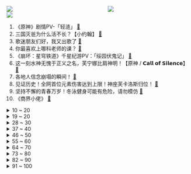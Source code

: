 <div >
	<a style="float:left;width:55%;" href = "https://github.com/anuraghazra/github-readme-stats">
	 <img src = "https://github-readme-stats.vercel.app/api?username=iuuuuuaena&theme=buefy&show_icons=true"/>
	</a>
	<a  style="float:right;width:45%" href = "https://github.com/anuraghazra/github-readme-stats">
	 <img  src="https://github-readme-stats.vercel.app/api/top-langs/?username=anuraghazra&layout=compact"/>
	</a>
	</div>

[![](https://img.shields.io/badge/jxd-@jxdgogogo.xyz-yellowgreen.svg)](https://www.jxdgogogo.xyz)<br>
1. 《原神》剧情PV-「轻涟」 [:link:](//www.bilibili.com/video/BV1Jg4y197YW) <br>
2. 三国灭爸为什么活不长？【小约翰】 [:link:](//www.bilibili.com/video/BV16a4y1Q7by) <br>
3. 歌迷朋友们好，我又出歌了 [:link:](//www.bilibili.com/video/BV1z94y1V7PE) <br>
4. 你最喜欢上哪科老师的课？ [:link:](//www.bilibili.com/video/BV1mM411S7SD) <br>
5. 《崩坏：星穹铁道》千星纪游PV：「绥园伏鬼记」 [:link:](//www.bilibili.com/video/BV1Xw411K7Mg) <br>
6. 这一刻水神无愧于正义之名，芙宁娜比肩神明！【原神 / 𝗖𝗮𝗹𝗹 𝗼𝗳 𝗦𝗶𝗹𝗲𝗻𝗰𝗲】 [:link:](//www.bilibili.com/video/BV14u4y187Rg) <br>
7. 各地人信念崩塌的瞬间！ [:link:](//www.bilibili.com/video/BV1ba4y1Q7pV) <br>
8. 见证历史！全网首位元素伤害达到上限！神座芙卡洛斯归位！ [:link:](//www.bilibili.com/video/BV1Qg4y1X7o6) <br>
9. 坚持不懈的青春万岁！冬泳健身可能有危险，请勿模仿 [:link:](//www.bilibili.com/video/BV1HG411Q77f) <br>
10. 《商界小佬》 [:link:](//www.bilibili.com/video/BV1TQ4y18723) <br>
<details>
<summary>10 ~ 20</summary>

11. aespa《Drama》MV [:link:](//www.bilibili.com/video/BV1Se411X7d4) <br>
12. 《完蛋！我被逆天舍友包围了！》先导PV [:link:](//www.bilibili.com/video/BV1sj411h7Da) <br>
13. 这是个音乐游戏！！2023版 [:link:](//www.bilibili.com/video/BV1ze411X7MN) <br>
14. 厕所也能成网红店？想你的风吹到了厕所 [:link:](//www.bilibili.com/video/BV1AC4y1U7Ay) <br>
15. 网友：是谁教消防这么拍宣传片的？ [:link:](//www.bilibili.com/video/BV1yc411R7EF) <br>
16. 探秘中国人开的豪华枪店！全是稀有顶级武器！国产武器一大堆！ [:link:](//www.bilibili.com/video/BV1iz4y1P73Q) <br>
17. 能给人急死 [:link:](//www.bilibili.com/video/BV1nj411a7Cz) <br>
18. 小潮小傲去西安！西北美食吃翻天！ [:link:](//www.bilibili.com/video/BV1MN4y1D7JQ) <br>
19. 今天给燕子上一课！ [:link:](//www.bilibili.com/video/BV1yg4y1X71R) <br>
</details>
<details>
<summary>19 ~ 20</summary>

20. 老一辈艺术家的从容与淡定～让你们看看正规军的青海摇！张诗尧青海摇原版 [:link:](//www.bilibili.com/video/BV19w411K7yQ) <br>
21. 冬季限定装备-冰溜子上线！ [:link:](//www.bilibili.com/video/BV1d84y1Q7m7) <br>
22. 醉里挑灯看剑，梦回吹角连营#辛弃疾 [:link:](//www.bilibili.com/video/BV1pc411R7Yt) <br>
23. 合租室友有点神经衰弱 [:link:](//www.bilibili.com/video/BV1184y1Q759) <br>
24. “ 我不是猎人 也不是猎物 ” [:link:](//www.bilibili.com/video/BV1R94y137TL) <br>
25. 昨天下了一天雪，今天铲冰溜子 [:link:](//www.bilibili.com/video/BV1Xu4y1P73a) <br>
26. 猝死前会有哪些征兆？哪些习惯会增加猝死概率？ [:link:](//www.bilibili.com/video/BV1EG411Q7Cb) <br>
27. 你好，可以去你家给你做饭吗？第十九顿饭-第十四家-活力男高中生 [:link:](//www.bilibili.com/video/BV1Dw411K7hg) <br>
28. 解放碑旁的反转世界 [:link:](//www.bilibili.com/video/BV1FN4y1D7kU) <br>
</details>
<details>
<summary>28 ~ 30</summary>

29. 惊呆宠物医生，一只自己会看病的流浪狗 [:link:](//www.bilibili.com/video/BV1PH4y1B7wf) <br>
30. 千古佳话？政治谎言？尧舜禅让心甘情愿？《史记》原文全解读【故事】02 [:link:](//www.bilibili.com/video/BV1cN4y1D7Bw) <br>
31. 给米哈游氪金100W元后，这是他的原神账号变化 [:link:](//www.bilibili.com/video/BV1hc41197hh) <br>
32. 教练：馆长我帮你顶住了我这个年龄不该有的压力 [:link:](//www.bilibili.com/video/BV12j411h7Mk) <br>
33. 《原神》剧情PV-「水神之舞」 [:link:](//www.bilibili.com/video/BV1Pw411x7sY) <br>
34. 还有哪个舍友不听话 [:link:](//www.bilibili.com/video/BV1kg4y197pN) <br>
35. 巧克力味的东西真的是能让有幸福感！只要1分钟就能搞定的爆浆巧克力蛋糕，热乎乎的我太幸福了~~~ [:link:](//www.bilibili.com/video/BV1bQ4y1n7qp) <br>
36. “凡人之躯又如何？在王座上独守500年，无愧于水神之名！” [:link:](//www.bilibili.com/video/BV1v94y1V7r1) <br>
37. 【中文版翻唱】「轻涟」（芙宁娜传说任务《水的女儿》） [:link:](//www.bilibili.com/video/BV1gw411T7xH) <br>
</details>
<details>
<summary>37 ~ 40</summary>

38. UP主耗时半年多，为你讲述英国是如何从一个边缘岛国崛起为世界霸主，再到最后退缩回不列颠，这跌宕起伏的千年英国史。 [:link:](//www.bilibili.com/video/BV1TQ4y1n7kK) <br>
39. 全球最贵咖啡 VS 最便宜咖啡！24K纯金咖啡！到底什么味道？ [:link:](//www.bilibili.com/video/BV1Zg4y1R7Lj) <br>
40. 突然降温咋画捏? [:link:](//www.bilibili.com/video/BV1EN4y1D7ef) <br>
41. 《甄嬛传》之 甄嬛的一生 (上) [:link:](//www.bilibili.com/video/BV16j411h7bN) <br>
42. 排骨的神仙吃法，每一口都是妈妈的味道~ [:link:](//www.bilibili.com/video/BV1wC4y1n74T) <br>
43. 【明日方舟：终末地】首曝《终末地》玩法！这玩法确实新鲜   |魔法Zc目录 明日方舟：终末地 [:link:](//www.bilibili.com/video/BV1aj411h7fN) <br>
44. 接力挑战？ [:link:](//www.bilibili.com/video/BV1VN4y1D7wG) <br>
45. 这所学校，居然给学校里的猫，做了战斗力排行榜！ [:link:](//www.bilibili.com/video/BV1JH4y1B7SW) <br>
46. 《芙宁娜不休的独舞》——五百年后的芙宁娜，终于自由了 [:link:](//www.bilibili.com/video/BV1eM411S7tD) <br>
</details>
<details>
<summary>46 ~ 50</summary>

47. BLG决战JDG胜率只给2%？管泽元预测两极反转！【老炮儿联盟】 [:link:](//www.bilibili.com/video/BV1hG41197U3) <br>
48. 去漫展就是为了这一刻… [:link:](//www.bilibili.com/video/BV1kg4y1X7kH) <br>
49. 【vlog】小缸team真是好，上班就往海边跑 [:link:](//www.bilibili.com/video/BV16c411R7zy) <br>
50. 【原神】夏洛蒂的普通攻击也太好玩了~ [:link:](//www.bilibili.com/video/BV12Q4y1n7u6) <br>
51. 这些衣服…都是谁在穿啊？ [:link:](//www.bilibili.com/video/BV1a94y1V7iN) <br>
52. 在吗？读个评论？ [:link:](//www.bilibili.com/video/BV19g4y1X7h4) <br>
53. 如果不是我的推荐，你可能永远不会知道这部电影，有些人活着真难 [:link:](//www.bilibili.com/video/BV1q94y137bk) <br>
54. 【巨人完结献礼｜全剧情𝐌𝐀𝐃】致敬我们十年的青春！ [:link:](//www.bilibili.com/video/BV1mg4y1X7kL) <br>
55. 轻舟已过 万重山 [:link:](//www.bilibili.com/video/BV1xH4y1B7YX) <br>
</details>
<details>
<summary>55 ~ 60</summary>

56. 这让人怎么下嘴啊？ [:link:](//www.bilibili.com/video/BV1Hj411h7St) <br>
57. 挑战城市暴走15公里到绵羊料理家!!!【第四期】 [:link:](//www.bilibili.com/video/BV1Dj411h7bA) <br>
58. 如果我说这是扣肉界的天花板，应该没什么人反驳吧！ [:link:](//www.bilibili.com/video/BV1se411D7Ga) <br>
59. 【手残联萌】9周年特别节目 [:link:](//www.bilibili.com/video/BV1aM411S7xX) <br>
60. “何为「罪人舞步旋」？就是在面对死亡时，也会优雅地从容地跳完最后一支舞。 [:link:](//www.bilibili.com/video/BV1Pu4y1N7G2) <br>
61. 《赛文奥特曼》剧情解析：真假赛文之战，就算是奥特战士也要面对另一个自己 [:link:](//www.bilibili.com/video/BV1kN411g7d6) <br>
62. 敌人是重生者，但我运气实在是太好了 [:link:](//www.bilibili.com/video/BV1b94y1V7TR) <br>
63. 明日方舟狼人杀3 【HongYatta的明日方舟】 [:link:](//www.bilibili.com/video/BV1Su4y1P71t) <br>
64. 【原神】4.2版本更新：最炫民族枫 [:link:](//www.bilibili.com/video/BV1cC4y1n7fi) <br>
</details>
<details>
<summary>64 ~ 70</summary>

65. 其实国企工作挺好找的 [:link:](//www.bilibili.com/video/BV1iN4y1D7Jk) <br>
66. 带你沉浸式体验消防“Tank” [:link:](//www.bilibili.com/video/BV1Dw411s7tn) <br>
67. 【动捕演员过家家】超级间谍的千面伪装 [:link:](//www.bilibili.com/video/BV1ZQ4y18715) <br>
68. 那些被阉割过的名言：这何止是误解！简直是反向理解！ [:link:](//www.bilibili.com/video/BV1mc411R71D) <br>
69. 【原神】为什么说夏洛蒂是神！法器角色还能歪脖子？ [:link:](//www.bilibili.com/video/BV1hc411R7aX) <br>
70. 怪不得韩国没探店博主 [:link:](//www.bilibili.com/video/BV1aC4y177Wy) <br>
71. 【原神一条龙全收集】枫丹4.2(成就数207/神瞳66/金属盒60)莫尔泰区+伊黎耶林区/宝箱/藏宝图/谜镜/幽林枝/水之印/探索度/原神4.2 [:link:](//www.bilibili.com/video/BV1ww411x7rm) <br>
72. 暗恋这件事 从古至今的难题 [:link:](//www.bilibili.com/video/BV1ZC4y1m7tJ) <br>
73. 乡村真人版海贼王（7） [:link:](//www.bilibili.com/video/BV1du4y1P7m3) <br>
</details>
<details>
<summary>73 ~ 80</summary>

74. 高能即将来袭，无缝衔接第二季，一口气重温《甜蜜家园》第一季 [:link:](//www.bilibili.com/video/BV1L84y1Q7qQ) <br>
75. 【Stray Kids】 "樂 (LALALALA)" M/V [:link:](//www.bilibili.com/video/BV13N411g7Nx) <br>
76. 5800买一条100多斤的翻车鱼，切开后大翻车 [:link:](//www.bilibili.com/video/BV1TC4y1U7A8) <br>
77. 花了三千块就吃了一碗粉条？差点没被我妈打死！ [:link:](//www.bilibili.com/video/BV1Xw411K7fa) <br>
78. 【颈椎自救】这5个动作做完就很舒服，快速缓解肩颈疼痛僵硬！ [:link:](//www.bilibili.com/video/BV1Ez4y1P7H3) <br>
79. 复刻LNG打T1，看看GALA是什么感觉？ [:link:](//www.bilibili.com/video/BV1mj411h7No) <br>
80. 兄弟们，帅农鸟哥的农，就是农民的农！做农民凭什么不能发财？ [:link:](//www.bilibili.com/video/BV1pj411h7GG) <br>
81. 千万粉丝吃鸡一姐开什么车？沫子爱车曝光！ [:link:](//www.bilibili.com/video/BV11g4y1X7Du) <br>
82. 来北方第一站大连站，来体验大连海鲜美食同时，看看这边的海鲜市场怎么样？ [:link:](//www.bilibili.com/video/BV12w411K722) <br>
</details>
<details>
<summary>82 ~ 90</summary>

83. 一开始就站错队了唉 [:link:](//www.bilibili.com/video/BV1r94y1V7T1) <br>
84. 后续｜那个给苹果扎针的树上艺术家 [:link:](//www.bilibili.com/video/BV1fN4y1S7gA) <br>
85. 做梦 [:link:](//www.bilibili.com/video/BV1jg4y197K1) <br>
86. 曾经的手法大帝，如今已成老弟了 [:link:](//www.bilibili.com/video/BV17G411Q7SH) <br>
87. 对话陈奕迅!极限访谈20分钟!新专辑独家幕后丨HOPICO [:link:](//www.bilibili.com/video/BV13c411R76s) <br>
88. 【半佛】30多岁还该玩游戏吗？ [:link:](//www.bilibili.com/video/BV12e411X7wS) <br>
89. 【扁豆】这结局，不愧是中国第一官场剧！5000年的人情事故，终于被说明白了！《岁月》大结局 [:link:](//www.bilibili.com/video/BV1Cu4y187XX) <br>
90. 死神：叫我小神神就行 [:link:](//www.bilibili.com/video/BV1Mz4y1P7f8) <br>
91. 怎样继承舍友的财产 [:link:](//www.bilibili.com/video/BV1Uw411p7ij) <br>
</details>
<details>
<summary>91 ~ 100</summary>

92. 【LOL】再见，Caps... [:link:](//www.bilibili.com/video/BV1xG411Q7fH) <br>
93. “再见，原来我的青春已经是14年前” [:link:](//www.bilibili.com/video/BV1hC4y1U7Cv) <br>
94. 真的只是某一瞬间..... [:link:](//www.bilibili.com/video/BV1uw411x7rS) <br>
95. 《和声》世界上最小囚犯只有一岁却在监狱蹲了两年半！ [:link:](//www.bilibili.com/video/BV1vu4y177y9) <br>
96. 笑死，第一次在偶像剧看到这么正常的霸总哈哈！！ [:link:](//www.bilibili.com/video/BV1VG411Q7cM) <br>
97. 我们总决赛见！ [:link:](//www.bilibili.com/video/BV1ye411D72y) <br>
98. 【轰】这个世界总要允许普通人存在吧？（上膛） [:link:](//www.bilibili.com/video/BV12C4y177df) <br>
99. 全校唯一作业交齐的班级 [:link:](//www.bilibili.com/video/BV1iC4y177EZ) <br>
100. 开车跑了5天，还没跑出呼伦贝尔！ [:link:](//www.bilibili.com/video/BV15c411R7Na) <br>
</details>
